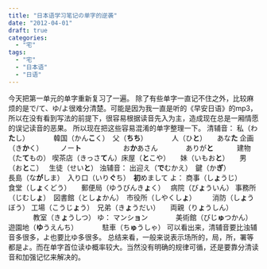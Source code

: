 ```yaml
---
title: "日本语学习笔记の单字的逆袭"
date: "2012-04-01"
draft: true
categories: 
  - "宅"
tags: 
  - "宅"
  - "日本语"
  - "日语"
---
```


今天把第一单元的单字重新复习了一遍。 除了有些单字一直记不住之外，比较麻烦的是で/て、ゆ/よ很难分清楚。可能是因为我一直是听的《早安日语》的mp3，所以在没有看到写法的前提下，很容易根据读音先入为主，造成现在总是一厢情愿的误记读音的恶果。 所以现在把这些容易混淆的单字整理一下。 清辅音： 私（わ**た**し）　　　　韓国（かん**こ**く）　父（**ちち**）　　　　人（ひ**と**）　　あな**た** 企画（き**か**く）　　　ノー**ト**　　　　　　お**か**あさん　　　　ありが**と**            建物（た**て**もの） 喫茶店（きっさ**て**ん）床屋（**と**こや）　　妹（いもお**と**）　　男（お**と**こ）   生徒（せい**と**） 浊辅音： 出迎え（**で**むかえ）　鍵（か**ぎ**）　　　　長島（な**が**しま）　入り口（いり**ぐ**ち）　**初**めまして よ： 商事（し**ょ**うじ）　　食堂（し**ょ**くどう）　　郵便局（ゆうびんき**ょ**く）   病院（び**ょ**ういん） 事務所（じむし**ょ**）　図書館（とし**ょ**かん）　市役所（しやくし**ょ**）　　   消防（し**ょ**うぼう） 工場（こうじ**ょ**う）　兄弟（き**ょ**うだい）　　両親（り**ょ**うしん） 　　　  教室（き**ょ**うしつ） ゆ： マンシ**ョ**ン　　　　美術館（びじ**ゅ**つかん） 遊園地（**ゆ**うえんち）　　　　駐車（ち**ゅ**うしゃ） 可以看出来，清辅音要比浊辅音多很多，よ也要比ゆ多很多。 总结来看，一般来说表示场所的，局，所，署等都是よ。而在单字首位读ゆ概率较大。当然没有明确的规律可循，还是要靠分清读音和加强记忆来解决的。
